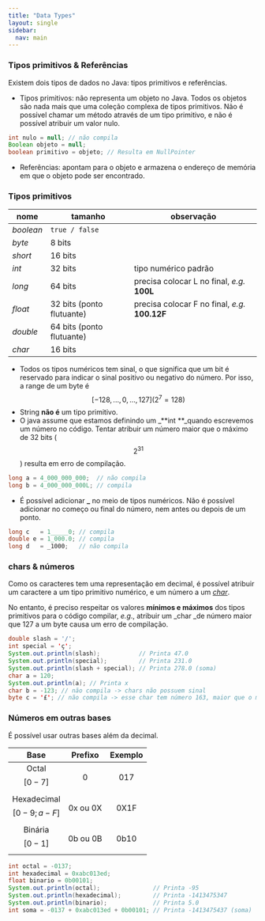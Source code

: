 ```yaml
---
title: "Data Types"
layout: single
sidebar:
  nav: main
---
```


### Tipos primitivos & Referências

Existem dois tipos de dados no Java: tipos primitivos e referências.

* Tipos primitivos: não representa um objeto no Java. Todos os objetos são nada mais que uma coleção complexa de tipos primitivos. Não é possível chamar um método através de um tipo primitivo, e não é possível atribuir um valor nulo.

```java
int nulo = null; // não compila
Boolean objeto = null;
boolean primitivo = objeto; // Resulta em NullPointer
```

* Referências: apontam para o objeto e armazena o endereço de memória em que o objeto pode ser encontrado.

### Tipos primitivos

| nome      | tamanho                   | observação                                     |
| --------- | ------------------------- | ---------------------------------------------- |
| _boolean_ | `true / false`            |                                                |
| _byte_    | 8 bits                    |                                                |
| _short_   | 16 bits                   |                                                |
| _int_     | 32 bits                   | tipo numérico padrão                           |
| _long_    | 64 bits                   | precisa colocar L no final, _e.g._ **100L**    |
| _float_   | 32 bits (ponto flutuante) | precisa colocar F no final, _e.g._ **100.12F** |
| _double_  | 64 bits (ponto flutuante) |                                                |
| _char_    | 16 bits                   |                                                |

* Todos os tipos numéricos tem sinal, o que significa que um bit é reservado para indicar o sinal positivo ou negativo do número. Por isso, a range de um byte é $$[-128, ..., 0, ..., 127] (2^7=128)$$
* String **não é** um tipo primitivo.
* O java assume que estamos definindo um \_\*\*int \*\*\_quando escrevemos um número no código. Tentar atribuir um número maior que o máximo de 32 bits ($$2^{31}$$) resulta em erro de compilação.

```java
long a = 4_000_000_000;  // não compila
long b = 4_000_000_000L; // compila
```

* É possível adicionar **\_** no meio de tipos numéricos. Não é possível adicionar no começo ou final do número, nem antes ou depois de um ponto.

```java
long c   = 1_____0; // compila
double e = 1_000.0; // compila
long d   = _1000;   // não compila
```

### chars & números

Como os caracteres tem uma representação em decimal, é possível atribuir um caractere a um tipo primitivo numérico, e um número a um [_char_](https://unicode-table.com/en/).

No entanto, é preciso respeitar os valores **mínimos e máximos** dos tipos primitivos para o código compilar, _e.g_., atribuir um \_char \_de número maior que 127 a um byte causa um erro de compilação.

```java
double slash = '/';
int special = 'ç';
System.out.println(slash);           // Printa 47.0
System.out.println(special);         // Printa 231.0
System.out.println(slash + special); // Printa 278.0 (soma)
char a = 120;
System.out.println(a); // Printa x
char b = -123; // não compila -> chars não possuem sinal
byte c = '£'; // não compila -> esse char tem número 163, maior que o máximo que cabe em um byte
```

### Números em outras bases

É possível usar outras bases além da decimal.

|            Base            |  Prefixo | Exemplo |
| :------------------------: | :------: | :-----: |
|       Octal $$[0-7]$$      |     0    |   017   |
| Hexadecimal $$[0-9; a-F]$$ | 0x ou 0X |   0X1F  |
|      Binária $$[0-1]$$     | 0b ou 0B |   0b10  |

```java
int octal = -0137;
int hexadecimal = 0xabc013ed;
float binario = 0b00101;
System.out.println(octal);               // Printa -95
System.out.println(hexadecimal);         // Printa -1413475347
System.out.println(binario);             // Printa 5.0
int soma = -0137 + 0xabc013ed + 0b00101; // Printa -1413475437 (soma)
```
